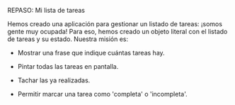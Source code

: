 REPASO: Mi lista de tareas

Hemos creado una aplicación para gestionar un listado de tareas: ¡somos gente muy ocupada! Para eso, hemos creado un objeto literal con el listado de tareas y su estado. Nuestra misión es:

- Mostrar una frase que indique cuántas tareas hay.

- Pintar todas las tareas en pantalla.

- Tachar las ya realizadas.

- Permitir marcar una tarea como 'completa' o 'incompleta'.